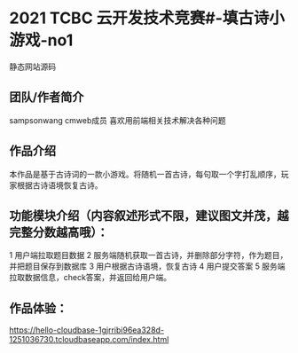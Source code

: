 # 2021 TCBC 云开发技术竞赛#-填古诗小游戏-no1

静态网站源码

## 团队/作者简介
sampsonwang cmweb成员 喜欢用前端相关技术解决各种问题

## 作品介绍
本作品是基于古诗词的一款小游戏。将随机一首古诗，每句取一个字打乱顺序，玩家根据古诗语境恢复古诗。


## 功能模块介绍（内容叙述形式不限，建议图文并茂，越完整分数越高哦）：
1 用户端拉取题目数据
2 服务端随机获取一首古诗，并删除部分字符，作为题目，并把题目保存到数据库
3 用户根据古诗语境，恢复古诗
4 用户提交答案
5 服务端拉取数据信息，check答案，并返回给用户端。

## 作品体验：
https://hello-cloudbase-1gjrribi96ea328d-1251036730.tcloudbaseapp.com/index.html

